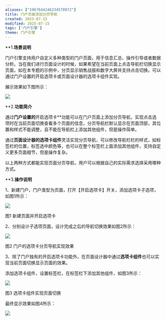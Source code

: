 ```yaml
---
aliases: ["1967644246234570972"]
title: 门户页面添加分页导航
created: 2025-07-15
modified: 2025-07-15
tags: ['门户引擎']
theme: 门户引擎
---
```


**1.**场景说明**

门户引擎支持用户自定义多种类型的门户页面，用于信息汇总、操作引导或者数据分析。当在我们进行页面设计的时候，如果希望在当前页面上点击导航栏切换显示页面，如在本专题的示例中，分页显示销售战报和数字大屏并支持点击切换。可以通过门户设置的开启选项卡或页面设计器的选项卡组件实现。

展示效果如下图所示：

![](https://myhelpdoc.oss-cn-heyuan.aliyuncs.com/mdimages/3729d43dbac887e848e7b5f99e05cb00.jpg)

**2.**功能简介**

通过**门户设置的**开启选项卡**功能可以在门户页面上添加分页导航，实现点击选项时在当前页面切换查看多个页面的信息，分页导航栏默认显示在页面顶部，其位置和样式不能调整，且不能在导航栏上添加其他组件，但是操作简单。

通过**页面设计器的选项卡组件**灵活实现分页导航，可以修改导航栏栏的样式，如标签栏的位置，标签选中颜色等，也可以在整个标签栏上面添加其他组件，支持自定义更多页面细节，但是操作复杂。

以上两种方式都能实现页面分页导航，用户可以根据自己的实际需求选择采用哪种方式。

**3.**操作说明**

1、新建门户，门户类型为页面，打开【开启选项卡】开关，添加选项卡子选项，如图1所示：

![](https://myhelpdoc.oss-cn-heyuan.aliyuncs.com/mdimages/077857689cd31251d7af0f4aae8e9cc7.jpg)

图1 新建页面并开启选项卡

2、分别设计子选项页面，设计完成之后的导航切换效果如图2所示：

![](https://myhelpdoc.oss-cn-heyuan.aliyuncs.com/mdimages/35247fd60e1e7c92816e61f46fbfb393.jpg)

图2 门户的选项卡分页导航实现效果

3、除了门户独有的开启选项卡功能外，在页面设计器中通过**选项卡组件**也可以实现当前页面切换显示页面的效果。

添加选项卡组件，设置标签栏，在标签栏下添加其他组件，如图3所示：

![](https://myhelpdoc.oss-cn-heyuan.aliyuncs.com/mdimages/7a2887857aecb991cf4e6de89e180d81.jpg)

图3 选项卡组件实现页面切换

最终显示效果如图4所示：

![](https://myhelpdoc.oss-cn-heyuan.aliyuncs.com/mdimages/fb7fefefa07506546916f16902b2e922.jpg)

